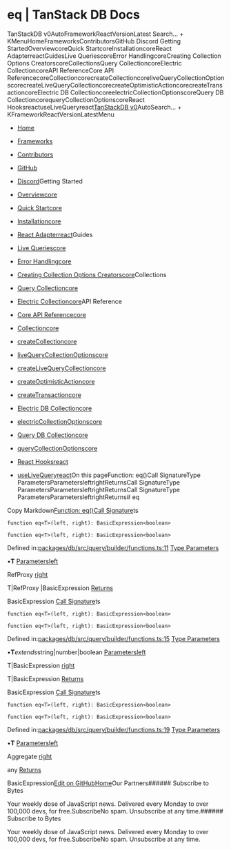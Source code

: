 # eq | TanStack DB Docs

TanStackDB v0AutoFrameworkReactVersionLatest Search... + KMenuHomeFrameworksContributorsGitHub Discord Getting StartedOverviewcoreQuick StartcoreInstallationcoreReact AdapterreactGuidesLive QueriescoreError HandlingcoreCreating Collection Options CreatorscoreCollectionsQuery CollectioncoreElectric CollectioncoreAPI ReferenceCore API ReferencecoreCollectioncorecreateCollectioncoreliveQueryCollectionOptionscorecreateLiveQueryCollectioncorecreateOptimisticActioncorecreateTransactioncoreElectric DB CollectioncoreelectricCollectionOptionscoreQuery DB CollectioncorequeryCollectionOptionscoreReact HooksreactuseLiveQueryreact[TanStack](/)[DB v0](/db)AutoSearch... + KFrameworkReactVersionLatestMenu

- [Home](/db/latest)
- [Frameworks](/db/latest/docs/framework)
- [Contributors](/db/latest/docs/contributors)
- [GitHub](https://github.com/tanstack/db)
- [Discord](https://tlinz.com/discord)Getting Started

- [Overviewcore](/db/latest/docs/overview)
- [Quick Startcore](/db/latest/docs/quick-start)
- [Installationcore](/db/latest/docs/installation)
- [React Adapterreact](/db/latest/docs/framework/react/adapter)Guides

- [Live Queriescore](/db/latest/docs/guides/live-queries)
- [Error Handlingcore](/db/latest/docs/guides/error-handling)
- [Creating Collection Options Creatorscore](/db/latest/docs/guides/collection-options-creator)Collections

- [Query Collectioncore](/db/latest/docs/collections/query-collection)
- [Electric Collectioncore](/db/latest/docs/collections/electric-collection)API Reference

- [Core API Referencecore](/db/latest/docs/reference/index)
- [Collectioncore](/db/latest/docs/reference/interfaces/collection)
- [createCollectioncore](/db/latest/docs/reference/functions/createcollection)
- [liveQueryCollectionOptionscore](/db/latest/docs/reference/functions/livequerycollectionoptions)
- [createLiveQueryCollectioncore](/db/latest/docs/reference/functions/createlivequerycollection)
- [createOptimisticActioncore](/db/latest/docs/reference/functions/createoptimisticaction)
- [createTransactioncore](/db/latest/docs/reference/functions/createtransaction)
- [Electric DB Collectioncore](/db/latest/docs/reference/electric-db-collection/index)
- [electricCollectionOptionscore](/db/latest/docs/reference/electric-db-collection/functions/electriccollectionoptions)
- [Query DB Collectioncore](/db/latest/docs/reference/query-db-collection/index)
- [queryCollectionOptionscore](/db/latest/docs/reference/query-db-collection/functions/querycollectionoptions)
- [React Hooksreact](/db/latest/docs/framework/react/reference/index)
- [useLiveQueryreact](/db/latest/docs/framework/react/reference/functions/uselivequery)On this pageFunction: eq()Call SignatureType ParametersParametersleftrightReturnsCall SignatureType ParametersParametersleftrightReturnsCall SignatureType ParametersParametersleftrightReturns# eq

Copy Markdown[Function: eq()](#function-eq)[Call Signature](#call-signature)ts

```
function eq<T>(left, right): BasicExpression<boolean>

```

```
function eq<T>(left, right): BasicExpression<boolean>

```

Defined in:[packages/db/src/query/builder/functions.ts:11](https://github.com/TanStack/db/blob/main/packages/db/src/query/builder/functions.ts#L11)
[Type Parameters](#type-parameters)

•**T**
[Parameters](#parameters)[left](#left)

RefProxy<T>
[right](#right)

T|RefProxy<T> |BasicExpression<T>
[Returns](#returns)

BasicExpression<boolean>
[Call Signature](#call-signature-1)ts

```
function eq<T>(left, right): BasicExpression<boolean>

```

```
function eq<T>(left, right): BasicExpression<boolean>

```

Defined in:[packages/db/src/query/builder/functions.ts:15](https://github.com/TanStack/db/blob/main/packages/db/src/query/builder/functions.ts#L15)
[Type Parameters](#type-parameters-1)

•**T***extends*string|number|boolean
[Parameters](#parameters-1)[left](#left-1)

T|BasicExpression<T>
[right](#right-1)

T|BasicExpression<T>
[Returns](#returns-1)

BasicExpression<boolean>
[Call Signature](#call-signature-2)ts

```
function eq<T>(left, right): BasicExpression<boolean>

```

```
function eq<T>(left, right): BasicExpression<boolean>

```

Defined in:[packages/db/src/query/builder/functions.ts:19](https://github.com/TanStack/db/blob/main/packages/db/src/query/builder/functions.ts#L19)
[Type Parameters](#type-parameters-2)

•**T**
[Parameters](#parameters-2)[left](#left-2)

Aggregate<T>
[right](#right-2)

any
[Returns](#returns-2)

BasicExpression<boolean>[Edit on GitHub](https://github.com/tanstack/db/edit/main/docs/reference/functions/eq.md)[Home](/db/latest)Our Partners###### Subscribe to Bytes

Your weekly dose of JavaScript news. Delivered every Monday to over 100,000 devs, for free.SubscribeNo spam. Unsubscribe at any time.###### Subscribe to Bytes

Your weekly dose of JavaScript news. Delivered every Monday to over 100,000 devs, for free.SubscribeNo spam. Unsubscribe at any time.<iframe src="https://www.googletagmanager.com/ns.html?id=GTM-5N57KQT4" height="0" width="0" style="display:none;visibility:hidden" title="gtm"></iframe>